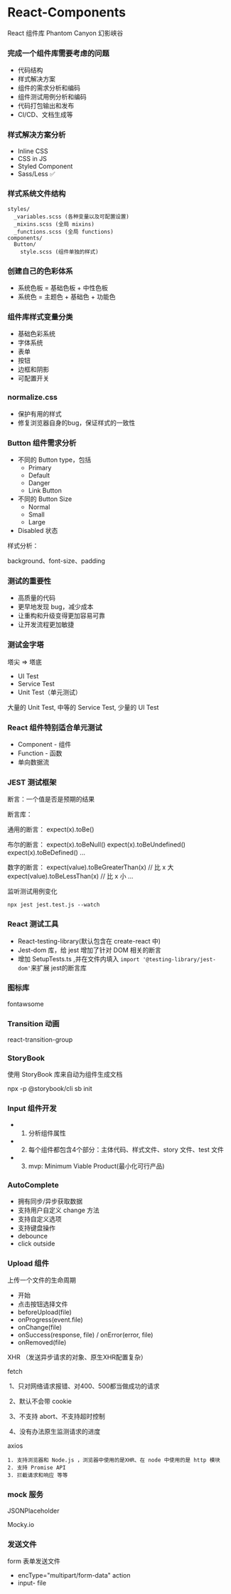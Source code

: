 # React-Components

React 组件库 Phantom Canyon 幻影峡谷

### 完成一个组件库需要考虑的问题

- 代码结构
- 样式解决方案
- 组件的需求分析和编码
- 组件测试用例分析和编码
- 代码打包输出和发布
- CI/CD、文档生成等

### 样式解决方案分析

- Inline CSS
- CSS in JS
- Styled Component
- Sass/Less ✅

### 样式系统文件结构

```
styles/
  _variables.scss (各种变量以及可配置设置)
  _mixins.scss (全局 mixins)
  _functions.scss (全局 functions)
components/
  Button/
    style.scss (组件单独的样式)
```

### 创建自己的色彩体系

- 系统色板 = 基础色板 + 中性色板 
- 系统色 = 主题色 + 基础色 + 功能色

### 组件库样式变量分类

- 基础色彩系统
- 字体系统
- 表单
- 按钮
- 边框和阴影
- 可配置开关


### normalize.css

- 保护有用的样式
- 修复浏览器自身的bug，保证样式的一致性

### Button 组件需求分析

- 不同的 Button type，包括
  - Primary
  - Default
  - Danger
  - Link Button
- 不同的 Button Size
  - Normal
  - Small
  - Large
- Disabled 状态

样式分析：

background、font-size、padding 

### 测试的重要性

- 高质量的代码
- 更早地发现 bug，减少成本
- 让重构和升级变得更加容易可靠
- 让开发流程更加敏捷

### 测试金字塔

塔尖 => 塔底
- UI Test
- Service Test
- Unit Test（单元测试）

大量的 Unit Test, 中等的 Service Test, 少量的 UI Test

### React 组件特别适合单元测试

- Component - 组件
- Function - 函数
- 单向数据流

### JEST 测试框架

断言：一个值是否是预期的结果

断言库：

通用的断言：
expect(x).toBe()

布尔的断言：
expect(x).toBeNull()
expect(x).toBeUndefined()
expect(x).toBeDefined()
...

数字的断言：
expect(value).toBeGreaterThan(x) // 比 x 大
expect(value).toBeLessThan(x) // 比 x 小
...



监听测试用例变化

```
npx jest jest.test.js --watch
```

### React 测试工具

- React-testing-library(默认包含在 create-react 中)
- Jest-dom 库，给 jest 增加了针对 DOM 相关的断言
- 增加 SetupTests.ts ,并在文件内填入 `import '@testing-library/jest-dom'`来扩展 jest的断言库

### 图标库

fontawsome

### Transition 动画

react-transition-group

### StoryBook

使用 StoryBook 库来自动为组件生成文档

npx -p @storybook/cli sb init

### Input 组件开发
- 1. 分析组件属性
- 2. 每个组件都包含4个部分：主体代码、样式文件、story 文件、test 文件
- 3. mvp: Minimum Viable Product(最小化可行产品) 
### AutoComplete 
- 拥有同步/异步获取数据
- 支持用户自定义 change 方法
- 支持自定义选项
- 支持键盘操作
- debounce
- click outside

### Upload 组件

上传一个文件的生命周期

- 开始
- 点击按钮选择文件
- beforeUpload(file)
- onProgress(event.file)
- onChange(file)
- onSuccess(response, file)   /  onError(error, file)
- onRemoved(file)



XHR （发送异步请求的对象、原生XHR配置复杂）

fetch

​	1、只对网络请求报错、对400、500都当做成功的请求

​	2、默认不会带 cookie

​	3、不支持 abort、不支持超时控制

​	4、没有办法原生监测请求的进度

axios

	1. 支持浏览器和 Node.js ，浏览器中使用的是XHR、在 node 中使用的是 http 模块
 	2. 支持 Promise API
 	3. 拦截请求和响应 等等

### mock 服务

JSONPlaceholder

Mocky.io

### 发送文件

form 表单发送文件

- encType="multipart/form-data" action
- input- file

